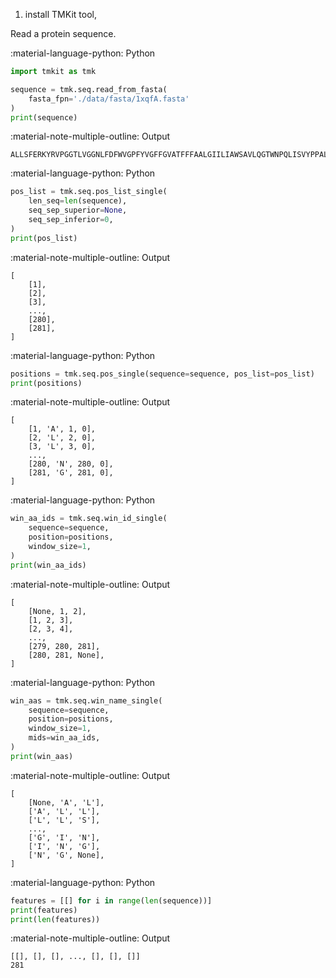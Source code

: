 1. install TMKit tool,

Read a protein sequence.

:material-language-python: Python
``` py linenums="1"
import tmkit as tmk

sequence = tmk.seq.read_from_fasta(
    fasta_fpn='./data/fasta/1xqfA.fasta'
)
print(sequence)
```

:material-note-multiple-outline: Output
``` shell
ALLSFERKYRVPGGTLVGGNLFDFWVGPFYVGFFGVATFFFAALGIILIAWSAVLQGTWNPQLISVYPPALEYGLGGAPLAKGGLWQIITICATGAFVSWALREVEICRKLGIGYHIPFAFAFAILAYLTLVLFRPVMMGAWGYAFPYGIWTHLDWVSNTGYTYGNFHYNPAHMIAISFFFTNALALALHGALVLSAANPEKGKEMRTPDHEDTFFRDLVGYSIGTLGIHRLGLLLSLSAVFFSALCMIITGTIWFDQWVDWWQWWVKLPWWANIPGGING
```

:material-language-python: Python
``` py linenums="1"
pos_list = tmk.seq.pos_list_single(
    len_seq=len(sequence),
    seq_sep_superior=None,
    seq_sep_inferior=0,
)
print(pos_list)
```

:material-note-multiple-outline: Output
``` shell
[
    [1],
    [2],
    [3],
    ...,
    [280],
    [281],
]
```


:material-language-python: Python
``` py linenums="1"
positions = tmk.seq.pos_single(sequence=sequence, pos_list=pos_list)
print(positions)
```

:material-note-multiple-outline: Output
``` shell
[
    [1, 'A', 1, 0],
    [2, 'L', 2, 0],
    [3, 'L', 3, 0],
    ...,
    [280, 'N', 280, 0],
    [281, 'G', 281, 0],
]
```


:material-language-python: Python
``` py linenums="1"
win_aa_ids = tmk.seq.win_id_single(
    sequence=sequence,
    position=positions,
    window_size=1,
)
print(win_aa_ids)
```

:material-note-multiple-outline: Output
``` shell
[
    [None, 1, 2],
    [1, 2, 3],
    [2, 3, 4],
    ..., 
    [279, 280, 281],
    [280, 281, None],
]
```

:material-language-python: Python
``` py linenums="1"
win_aas = tmk.seq.win_name_single(
    sequence=sequence,
    position=positions,
    window_size=1,
    mids=win_aa_ids,
)
print(win_aas)
```

:material-note-multiple-outline: Output
``` shell
[
    [None, 'A', 'L'],
    ['A', 'L', 'L'],
    ['L', 'L', 'S'],
    ...,
    ['G', 'I', 'N'],
    ['I', 'N', 'G'],
    ['N', 'G', None],
]
```

:material-language-python: Python
``` py linenums="1"
features = [[] for i in range(len(sequence))]
print(features)
print(len(features))
```

:material-note-multiple-outline: Output
``` shell
[[], [], [], ..., [], [], []]
281
```
